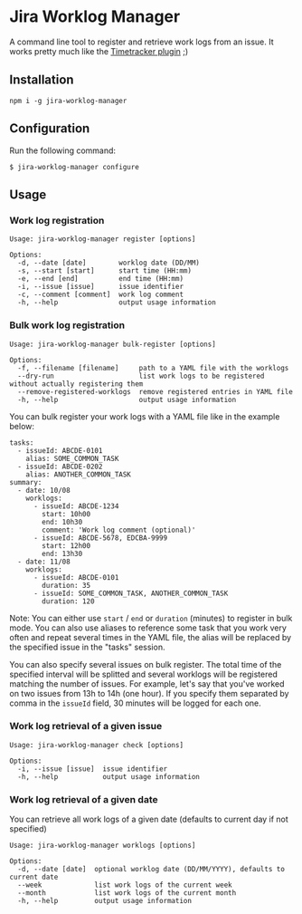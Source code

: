 # Jira Worklog Manager

A command line tool to register and retrieve work logs from an issue. It works pretty much like the [Timetracker plugin](https://marketplace.atlassian.com/apps/1211243/timetracker-time-tracking-reporting?hosting=server&tab=overview) ;)

## Installation

```
npm i -g jira-worklog-manager
```

## Configuration

Run the following command:

```
$ jira-worklog-manager configure
```

## Usage

### Work log registration

```
Usage: jira-worklog-manager register [options]

Options:
  -d, --date [date]        worklog date (DD/MM)
  -s, --start [start]      start time (HH:mm)
  -e, --end [end]          end time (HH:mm)
  -i, --issue [issue]      issue identifier
  -c, --comment [comment]  work log comment
  -h, --help               output usage information
```

### Bulk work log registration

```
Usage: jira-worklog-manager bulk-register [options]

Options:
  -f, --filename [filename]     path to a YAML file with the worklogs
  --dry-run                     list work logs to be registered without actually registering them
  --remove-registered-worklogs  remove registered entries in YAML file
  -h, --help                    output usage information
```

You can bulk register your work logs with a YAML file like in the example below:

```
tasks:
  - issueId: ABCDE-0101
    alias: SOME_COMMON_TASK
  - issueId: ABCDE-0202
    alias: ANOTHER_COMMON_TASK
summary:
  - date: 10/08
    worklogs:
      - issueId: ABCDE-1234
        start: 10h00
        end: 10h30
        comment: 'Work log comment (optional)'
      - issueId: ABCDE-5678, EDCBA-9999
        start: 12h00
        end: 13h30
  - date: 11/08
    worklogs:
      - issueId: ABCDE-0101
        duration: 35
      - issueId: SOME_COMMON_TASK, ANOTHER_COMMON_TASK
        duration: 120
```

Note: You can either use `start` / `end` or `duration` (minutes) to register in bulk mode. You can also use aliases to reference some task that you work very often and repeat several times in the YAML file, the alias will be replaced by the specified issue in the "tasks" session.

You can also specify several issues on bulk register. The total time of the specified interval will be splitted and several worklogs will be registered matching the number of issues. For example, let's say that you've worked on two issues from 13h to 14h (one hour). If you specify them separated by comma in the `issueId` field, 30 minutes will be logged for each one.

### Work log retrieval of a given issue

```
Usage: jira-worklog-manager check [options]

Options:
  -i, --issue [issue]  issue identifier
  -h, --help           output usage information
```

### Work log retrieval of a given date

You can retrieve all work logs of a given date (defaults to current day if not specified)

```
Usage: jira-worklog-manager worklogs [options]

Options:
  -d, --date [date]  optional worklog date (DD/MM/YYYY), defaults to current date
  --week             list work logs of the current week
  --month            list work logs of the current month
  -h, --help         output usage information

``` 
